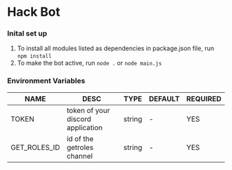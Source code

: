 # Hack Bot

### Inital set up
1. To install all modules listed as dependencies in package.json file, run `npm install`
2. To make the bot active, run `node .` or `node main.js`

### Environment Variables
| NAME | DESC | TYPE | DEFAULT | REQUIRED |
| --- | --- | --- | --- | --- |
| TOKEN | token of your discord application | string | - | YES |
| GET_ROLES_ID | id of the getroles channel | string | - | YES |
